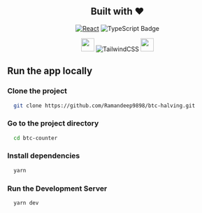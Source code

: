 <h2 align="center">Built with ❤️</h2>

<div align="center">


[![React](https://img.shields.io/badge/React%20Native-Expo-blue)](https://reactnative.dev/)
![TypeScript Badge](https://img.shields.io/badge/TypeScript-3178C6?logo=typescript&logoColor=fff&style=for-the-badge)

<img src="https://i.ibb.co/473Ybdd/Screenshot-2024-02-12-at-4-43-16-PM.png" height="30" /> ![TailwindCSS](https://img.shields.io/badge/tailwindcss-%2338B2AC.svg?style=for-the-badge&logo=tailwind-css&logoColor=white)
<img src="https://i.ibb.co/98pbkvw/Screenshot-2024-02-12-at-4-49-19-PM.png" height="30" />

</div>

## Run the app locally

### Clone the project

```bash
  git clone https://github.com/Ramandeep9898/btc-halving.git
```

### Go to the project directory

```bash
  cd btc-counter
```

### Install dependencies

```bash
  yarn
```

### Run the Development Server

```bash
  yarn dev
```

